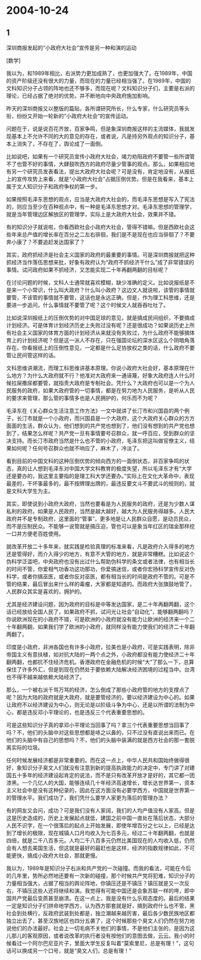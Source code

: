 # 2004-10-24

## 1

深圳商报发起的“小政府大社会”宣传是另一种和演的运动 

[数学]

我以为，和1989年相比，右派势力更加成熟了，也更加强大了。在1989年，中国的资产阶级还没有很大的力量，而现在的力量已经相当强了。在1989年，中国的文科知识分子占领的阵地也还不够多，而现在呢？文科知识分子们，主要是右派的理论，已经占据了绝对的优势。并不断地向中央政府施加影响。 

昨天的深圳商报又以整版的篇贴，各所谓研究所长，什么专家，什么研究员等头衔，纷纷又开始一轮新的“小政府大社会”的宣传运动。 

问题在于，说是说百花齐放，百家争鸣，但是象深圳商报这样的主流媒体，我就发现基本上不允许不同的大的意见的存在，或者说，凡是持另外观点的知识分子，基本上消失了，不存在了，舆论成了一面倒。 

比如说吧，如果有一个研究员宣传小政府大社会，竭力劝阻政府不要管一些所谓管不了也管不好的事情，大肆鼓吹西方的政府尽量少管事的观点。那么，如果相应地有另一个研究员发表看法，提出大政府大社会呢？可是没有，肯定地没有，从报纸上的宣传攻势上来看，就是“小政府大社会”占据压倒优势。但是在我看来，基本上属于文人知识分子和政府争权的第一步。 

如果按照毛泽东思想的观点，应当是大政府大社会的，而毛泽东思想是写入了宪法的，则应当至少在百种观点中，有一种是毛泽东思想才对。毛泽东思想的管理学，就是当年管理边区解放区的管理学，实际上是大政府大社会，效果并不错。 

有的知识分子就说啦，你看西欧社会小政府大社会，管得不错嘛。但是西欧社会这些年来总产值的增长率在百分之二左右徘徊，我们是不是现在也应当徘徊了？不要奔小康了？不要追赶发达国家了？ 

其实，政府抓经济是社会主义国家的政府的最重要的事情。可是深圳商报就把这种抓经济当作落伍思想来批，好象有政府认为“政府不抓经济干什么”成了非常错误的事情。试问政府如果不抓经济，又怎能实现二十年再翻两翻的目标呢？ 

在讨论问题的时候，文科人士通常就喜欢模糊，缺少准确的定义。比如说报纸是不是来一个小常识，什么叫大政府？什么叫小政府？这边文人就说啦，该管的事情就要管，不该管的事情就不要管，这话也是永远正确，但是，作为理工科思维，还是要进一步追问，什么事情就不要管了呢？这个时候文人就吞吞吐吐了。 

比如说深圳报纸上的压倒优势的对中国足球的意见，就是搞成民间组织，不要搞成计划经济。可是体育计划经济历史上失败过没有呢？还是很成功？如果说历史上所有社会主义国家的体育方面的计划经济从来就没有失败过，为什么政府不能够搞体育上的计划经济呢？但是这一派人不存在，只在强国论坛的深水区这么个阴暗角落存在。你看报纸上的压倒性意见，一定都是什么足协放权之类的话，什么政府不要管让民间管这样的话。 

文科思维讲潮流，而理工科思维讲基本原理。你说小政府大社会好，基本原理在什么地方？为什么大政府就不行？他准对大政府来一通诬蔑，好象大政府连人什么时候拉屎撒尿都要管，就指责大政府是专制社会。凭什么？大政府也可以是一个为人民服务的政府，如果大政府管的一切事情，都是在努力地为人民服务，是听从人民的要求来管理，那么管的事情多也是人民拥护的，何乐而不为呢？ 

毛泽东在《关心群众生活注意工作方法》一文中就讲了长汀市和兴国县的两个例子，长汀市就是一个小政府，而兴国县是一个大政府，这个大政府关心群众的方方面面的生活，群众认为，他们想到的共产党也想到了，他们没有想到的共产党也想到了，结果怎么样呢？共产党一旦有事情要号召群众，就一呼百应，受到群众的坚决支持。而长汀市政府当然是什么也不管的小政府，毛泽东把这叫做官僚主义，结果如何呢？任何号召群众也就不响应了，麻木了，冷淡了。 

看到目前的中国文科的这种压倒优势的倾向西方的一面倒状态，非百家争鸣的状态，真的让人想到毛泽东对中国大学文科教育的极度失望，所以毛泽东才有“大学还是要办的，我这里主要指的是理工科大学还要办。”实际上在文化大革命中，表现最差的，干坏事最多的，最不按牌理出牌的，最违反要文斗不要武斗的规则的，就是文科大学生为主。 

其实，即使说到小政府大政府，当然也要看是为人民服务的政府，还是为少数人谋私利的政府。如果是人民政府，当然是越大越好，越大为人民服务得越多。人民大政府并不是专制政府，这里面的“管事”，更多地是让人民群众自愿，是动员民众，而不是压制民众。不能够一说管就是搞压迫，管也可以是象当年红区的瑞金那样挖一口井方便老百姓使用。 

就改革开放二十多年来，就实践是检验真理的标准来看，凡是政府介入得多的地方还是管得好，而介入得少的地方，有意不大管的地方，就是非常糟糕。比如说这个伪科学泛滥吧，中央政府也没有出过什么帮助伪科学的条文或者法律，也有相当长的时间不管，你爱相气功香功这功那功，你爱搞迷信，或者你宏扬科学宣传反对伪科学，或者你搞巫医，或者你反对巫医，都有相当长的时间是政府不管的。可是不管的结果，最后冒出来什么样的毒瘤，大家都是知道的。而政府大张旗鼓地管了，人民群众其实是喜欢的，拥护的。 

尤其是经济建设问题，因为政府的目标是中等发达国家，是二十年再翻两翻，这个话已经放给全国人民了，如果政府不抓，试问光让社会“自动化”，能够翻两翻吗？你说欧洲现在的小政府不错，可是欧洲的小政府就没有能力让欧洲的经济来一个二十年翻两翻，如果我们学了欧洲的小政府，就同样没有能力使我们的经济二十年翻两翻了。

印度是小政府，非洲各国也有许多小政府，拉美也是小政府，可是实践表明，除非帝国主义有意扶植，如对抗大陆的一两个点之外，小政府都没有能力使经济二十年翻两翻，也都抗不住经济危机。香港政府在金融危机的时候“大”了那么一下，总算保住了许多外汇，但是到现在仍然处于要依赖大陆解决经济困境的过程当中。台湾也不得不越来越依赖大陆经济了。

那么，一个被右派千骂万骂的经济，怎么倒成了那些小政府管的地方的支撑点了呢？因为大陆的政府就是大政府，就是要管经济的，要以经济建设为中心的。如果让政府不以经济建设为中心，则无论是以阶级斗争为中心，还是以所谓的法制为中心，都是违反邓小平理论的，也是违反三个代表重要思想的。

可是这些知识分子真的拿邓小平理论当回事了吗？拿三个代表重要思想当回事了吗？不，他们的头脑中对这些思想都是哧之以鼻的，只不过没有直说出来而已。在他们的头脑中有自己的思想吗？不，他们的头脑中装满的就是西方社会的那一套脱离实际的垃圾。

任何时候发展经济都是非常重要的。而在这一点上，中华人民共和国始终做得很好，象知识分子臭文人们就没有注意到新的提高执政能力的决定中，专门讲了对建国五十多年的经济建设起肯定的说法，而不是只有改革开放才是好的，其它都一团漆黑。一个几亿人的大国，能够连续几十年经济高速增长，增长达世界第一，资本主义社会中是没有这种纪录的，因此在这方面没有必要学西方，中国就是世界第一的管理水平。我们成功了，我们凭什么要学人家更为落后的管理办法？ 

有的网友又会问，成功？可是我们没有人家阔，我们的人均产值没有人家高。但是这是历史造成的，历史上发展起点就低，建国之前中国一直处在落后状态，大部分人民不识字，在一个很落后的起点上开始发展，即使年增百分之七以上，已经是达到了增长的极限，现在城镇人口月均收入为七百多元，经过二十年翻两翻，也就是四倍，就是二千八百多元。人均二千八百多元仍然比美国现在的人均收入低，仍然会有人想去美国生活，但这就是最好的最赶也是这样，经济的指数规律如此，不可能更快，搞成小政府大社会，那就更慢。 

我以为，1989年是知识分子右派和共产党的一次碰撞。而我的看法，可能在今后的几年里，势所必然地还要有一次新的碰撞，那个时候共产党将犯难，知识分子的力量相当强大，占据了相当的舆论阵地，你镇压还是不镇压？镇压就是又一次反右，不镇压这些人还将继续和演。我觉得有可能中国还是会象苏联一样的垮，即中国共产党最后变质甚至崩溃。在这一点上，我是没有什么乐观态度的。最后的结果一定是知识分子们拼命地学西方，认为西方那套就是好，搞到政府什么也不管，黑社会到处横行，反政府武装到处都是，独立潮越来越厉害，最后各少数民族地区都独立出去了，甚至汉族地区也四分五袭了，这个时候那些个臭文人们仍然在努力地说他们的办法最好。社会上一切毛病不关他们的事情，不是他们主张的，是因为这儿那儿的客观原因，或者说改革的执行者没有按他们的意图去做，云云。我小的时候看过一个阿尔巴尼亚片子，里面大学生反复叫着“莫索里尼，总是有理！”，这句话可以换成另一个口号，就是“臭文人们，总是有理！” 




